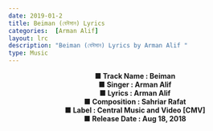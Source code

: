 ```yaml
---
date: 2019-01-2
title: Beiman (বেঈমান) Lyrics 
categories:  [Arman Alif] 
layout: lrc
description: "Beiman (বেঈমান) Lyrics by Arman Alif "
type: Music
---
```


<center><b>
■ Track Name : Beiman<br />
■ Singer : Arman Alif<br />
■ Lyrics : Arman Alif<br />
■ Composition : Sahriar Rafat<br />
■ Label : Central Music and Video [CMV]<br />
■ Release Date : Aug 18, 2018 <br /></b>
</center>

~~~ html
~~~
